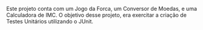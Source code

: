 Este projeto conta com um Jogo da Forca, um Conversor de Moedas, e uma Calculadora de IMC. 
O objetivo desse projeto, era exercitar a criação de Testes Unitários utilizando o JUnit.
